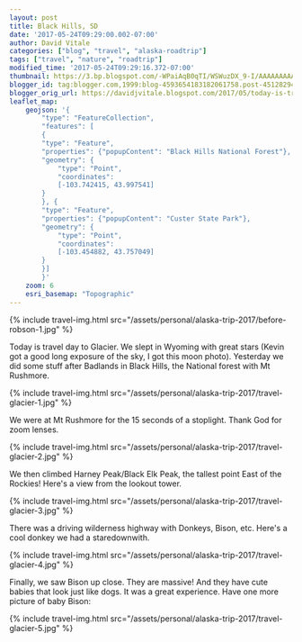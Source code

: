 ```yaml
---
layout: post
title: Black Hills, SD
date: '2017-05-24T09:29:00.002-07:00'
author: David Vitale
categories: ["blog", "travel", "alaska-roadtrip"]
tags: ["travel", "nature", "roadtrip"]
modified_time: '2017-05-24T09:29:16.372-07:00'
thumbnail: https://3.bp.blogspot.com/-WPaiAqB0qTI/WSWuzDX_9-I/AAAAAAAAAow/2u5GvX0x8749-aNV0_RdIKVf3_kZuF6sgCLcB/s72-c/IMG_4200.JPG
blogger_id: tag:blogger.com,1999:blog-4593654183182061758.post-4512829441051761837
blogger_orig_url: https://davidjvitale.blogspot.com/2017/05/today-is-travel-day-to-glacier.html
leaflet_map:
    geojson: '{
        "type": "FeatureCollection",
        "features": [
 	    {
		"type": "Feature",
		"properties": {"popupContent": "Black Hills National Forest"},
		"geometry": {
		    "type": "Point",
		    "coordinates":
			[-103.742415, 43.997541]
		}
	    }, {
		"type": "Feature",
		"properties": {"popupContent": "Custer State Park"},
		"geometry": {
		    "type": "Point",
		    "coordinates":
			[-103.454882, 43.757049]
		}
	    }]
        }'
    zoom: 6
    esri_basemap: "Topographic"
---
```


{% include travel-img.html src="/assets/personal/alaska-trip-2017/before-robson-1.jpg" %}

Today is travel day to Glacier. We slept in Wyoming with great stars (Kevin got a good long exposure of the sky, I got this moon photo). Yesterday we did some stuff after Badlands in Black Hills, the National forest with Mt Rushmore.

{% include travel-img.html src="/assets/personal/alaska-trip-2017/travel-glacier-1.jpg" %} 

We were at Mt Rushmore for the 15 seconds of a stoplight. Thank God for zoom lenses.

{% include travel-img.html src="/assets/personal/alaska-trip-2017/travel-glacier-2.jpg" %}

We then climbed Harney Peak/Black Elk Peak, the tallest point East of the Rockies! Here's a view from the lookout tower.

{% include travel-img.html src="/assets/personal/alaska-trip-2017/travel-glacier-3.jpg" %}

There was a driving wilderness highway with Donkeys, Bison, etc. Here's a cool donkey we had a staredownwith.

{% include travel-img.html src="/assets/personal/alaska-trip-2017/travel-glacier-4.jpg" %}

Finally, we saw Bison up close. They are massive! And they have cute babies that look just like dogs. It was a great experience.  Have one more picture of baby Bison:   

{% include travel-img.html src="/assets/personal/alaska-trip-2017/travel-glacier-5.jpg" %}

